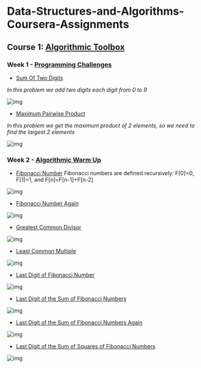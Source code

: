 # Data-Structures-and-Algorithms-Coursera-Assignments

## Course 1: [Algorithmic Toolbox](Algorithmic%20Toolbox/)
### Week 1 - [Programming Challenges](Algorithmic%20Toolbox/Programming%20Challenges/)

- [Sum Of Two Digits](Algorithmic%20Toolbox/Programming%20Challenges/Sum%20of%20Two%20Digits/)

*In this problem we add two digits each digit from 0 to 9*

![img](Algorithmic%20Toolbox/Programming%20Challenges/Sum%20of%20Two%20Digits/logo.png)

- [Maximum Pairwise Product](Algorithmic%20Toolbox/Programming%20Challenges/Maximum%20Pairwise%20Product/)

*In this problem we get the maximum product of 2 elements, so we need to find the largest 2 elements*

![img](Algorithmic%20Toolbox/Programming%20Challenges/Maximum%20Pairwise%20Product/logo.png)

### Week 2 - [Algorithmic Warm Up](Algorithmic%20Toolbox/Algorithmic%20Warm%20Up/)

- [Fibonacci Number](Algorithmic%20Toolbox/Algorithmic%20Warm%20Up/Fibonacci%20Number/)
Fibonacci numbers are defined recursively: F[0]=0, F[1]=1, and F[n]=F[n-1]+F[n-2]

![img](Algorithmic%20Toolbox/Algorithmic%20Warm%20Up/Fibonacci%20Number/logo.png)

- [Fibonacci Number Again](Algorithmic%20Toolbox/Algorithmic%20Warm%20Up/Fibonacci%20Number%20Again/)

![img](Algorithmic%20Toolbox/Algorithmic%20Warm%20Up/Fibonacci%20Number%20Again/logo.png)

- [Greatest Common Divisor](Algorithmic%20Toolbox/Algorithmic%20Warm%20Up/Greatest%20Common%20Divisor/)

![img](Algorithmic%20Toolbox/Algorithmic%20Warm%20Up/Greatest%20Common%20Divisor/logo.png)

- [Least Common Multiple](Algorithmic%20Toolbox/Algorithmic%20Warm%20Up/Least%20Common%20Multiple/)

![img](Algorithmic%20Toolbox/Algorithmic%20Warm%20Up/Least%20Common%20Multiple/logo.png)

- [Last Digit of Fibonacci Number](Algorithmic%20Toolbox/Algorithmic%20Warm%20Up/Last%20Digit%20of%20Fibonacci%20Number/)

![img](Algorithmic%20Toolbox/Algorithmic%20Warm%20Up/Last%20Digit%20of%20Fibonacci%20Number/logo.png)

- [Last Digit of the Sum of Fibonacci Numbers](Algorithmic%20Toolbox/Algorithmic%20Warm%20Up/Last%20Digit%20of%20the%20Sum%20of%20Fibonacci%20Numbers/)

![img](Algorithmic%20Toolbox/Algorithmic%20Warm%20Up/Last%20Digit%20of%20the%20Sum%20of%20Fibonacci%20Numbers/logo.png)

- [Last Digit of the Sum of Fibonacci Numbers Again](Algorithmic%20Toolbox/Algorithmic%20Warm%20Up/Last%20Digit%20of%20the%20Sum%20of%20Fibonacci%20Numbers%20Again/)

![img](Algorithmic%20Toolbox/Algorithmic%20Warm%20Up/Last%20Digit%20of%20the%20Sum%20of%20Fibonacci%20Numbers%20Again/logo.png)

- [Last Digit of the Sum of Squares of Fibonacci Numbers](Algorithmic%20Toolbox/Algorithmic%20Warm%20Up/Last%20Digit%20of%20the%20Sum%20of%20Squares%20of%20Fibonacci%20Numbers/)

![img](Algorithmic%20Toolbox/Algorithmic%20Warm%20Up/Last%20Digit%20of%20the%20Sum%20of%20Squares%20of%20Fibonacci%20Numbers/logo.png)
